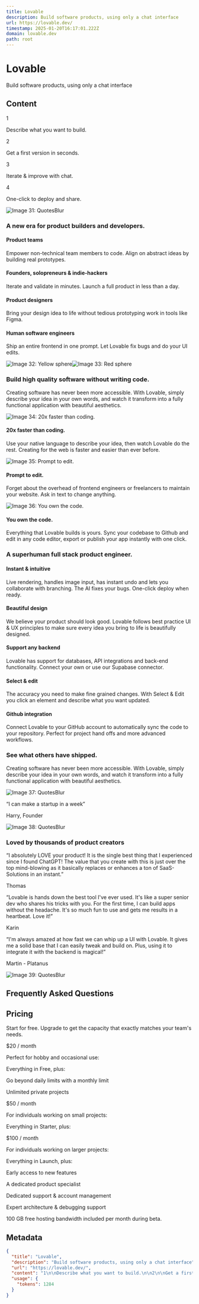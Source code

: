 ```yaml
---
title: Lovable
description: Build software products, using only a chat interface
url: https://lovable.dev/
timestamp: 2025-01-20T16:17:01.222Z
domain: lovable.dev
path: root
---
```


# Lovable


Build software products, using only a chat interface


## Content

1

Describe what you want to build.

2

Get a first version in seconds.

3

Iterate & improve with chat.

4

One-click to deploy and share.

![Image 31: QuotesBlur](https://lovable.dev/_next/image?url=%2F_next%2Fstatic%2Fmedia%2FQuotesBlur.9e749ad6.png&w=3840&q=75)

### A new era for product builders and developers.

#### Product teams

Empower non-technical team members to code. Align on abstract ideas by building real prototypes.

#### Founders, solopreneurs & indie-hackers

Iterate and validate in minutes. Launch a full product in less than a day.

#### Product designers

Bring your design idea to life without tedious prototyping work in tools like Figma.

#### Human software engineers

Ship an entire frontend in one prompt. Let Lovable fix bugs and do your UI edits.

![Image 32: Yellow sphere](https://lovable.dev/_next/image?url=%2F_next%2Fstatic%2Fmedia%2FProductBlur-2.b7f5db0e.png&w=3840&q=75)![Image 33: Red sphere](https://lovable.dev/_next/image?url=%2F_next%2Fstatic%2Fmedia%2FProductBlur-1.777c5004.png&w=1920&q=75)

### Build high quality software without writing code.

Creating software has never been more accessible. With Lovable, simply describe your idea in your own words, and watch it transform into a fully functional application with beautiful aesthetics.

![Image 34: 20x faster than coding.](https://lovable.dev/_next/image?url=%2F_next%2Fstatic%2Fmedia%2Fproduct-feature-1.08ee6b45.png&w=1920&q=75)

#### 20x faster than coding.

Use your native language to describe your idea, then watch Lovable do the rest. Creating for the web is faster and easier than ever before.

![Image 35: Prompt to edit.](https://lovable.dev/_next/image?url=%2F_next%2Fstatic%2Fmedia%2Fproduct-feature-3.7660dda5.png&w=1920&q=75)

#### Prompt to edit.

Forget about the overhead of frontend engineers or freelancers to maintain your website. Ask in text to change anything.

![Image 36: You own the code.](https://lovable.dev/_next/image?url=%2F_next%2Fstatic%2Fmedia%2Fproduct-feature-2.1e3d0b2e.png&w=1920&q=75)

#### You own the code.

Everything that Lovable builds is yours. Sync your codebase to Github and edit in any code editor, export or publish your app instantly with one click.

### A superhuman full stack product engineer.

#### Instant & intuitive

Live rendering, handles image input, has instant undo and lets you collaborate with branching. The AI fixes your bugs. One-click deploy when ready.

#### Beautiful design

We believe your product should look good. Lovable follows best practice UI & UX principles to make sure every idea you bring to life is beautifully designed.

#### Support any backend

Lovable has support for databases, API integrations and back-end functionality. Connect your own or use our Supabase connector.

#### Select & edit

The accuracy you need to make fine grained changes. With Select & Edit you click an element and describe what you want updated.

#### Github integration

Connect Lovable to your GitHub account to automatically sync the code to your repository. Perfect for project hand offs and more advanced workflows.

### See what others have shipped.

Creating software has never been more accessible. With Lovable, simply describe your idea in your own words, and watch it transform into a fully functional application with beautiful aesthetics.

![Image 37: QuotesBlur](https://lovable.dev/_next/image?url=%2F_next%2Fstatic%2Fmedia%2FQuotesBlur.9e749ad6.png&w=3840&q=75)

“I can make a startup in a week”

Harry, Founder

![Image 38: QuotesBlur](https://lovable.dev/_next/image?url=%2F_next%2Fstatic%2Fmedia%2FQuotesBlur.9e749ad6.png&w=3840&q=75)

### Loved by thousands of product creators

“I absolutely LOVE your product! It is the single best thing that I experienced since I found ChatGPT! The value that you create with this is just over the top mind-blowing as it basically replaces or enhances a ton of SaaS-Solutions in an instant.”

Thomas

“Lovable is hands down the best tool I've ever used. It's like a super senior dev who shares his tricks with you. For the first time, I can build apps without the headache. It's so much fun to use and gets me results in a heartbeat. Love it!”

Karin

“I'm always amazed at how fast we can whip up a UI with Lovable. It gives me a solid base that I can easily tweak and build on. Plus, using it to integrate it with the backend is magical!”

Martin - Platanus

![Image 39: QuotesBlur](https://lovable.dev/_next/image?url=%2F_next%2Fstatic%2Fmedia%2FQuotesBlur.9e749ad6.png&w=3840&q=75)

Frequently Asked Questions
--------------------------

Pricing
-------

Start for free. Upgrade to get the capacity that exactly matches your team's needs.

$20 / month

Perfect for hobby and occasional use:

Everything in Free, plus:

Go beyond daily limits with a monthly limit

Unlimited private projects

$50 / month

For individuals working on small projects:

Everything in Starter, plus:

$100 / month

For individuals working on larger projects:

Everything in Launch, plus:

Early access to new features

A dedicated product specialist

Dedicated support & account management

Expert architecture & debugging support

100 GB free hosting bandwidth included per month during beta.

## Metadata

```json
{
  "title": "Lovable",
  "description": "Build software products, using only a chat interface",
  "url": "https://lovable.dev/",
  "content": "1\n\nDescribe what you want to build.\n\n2\n\nGet a first version in seconds.\n\n3\n\nIterate & improve with chat.\n\n4\n\nOne-click to deploy and share.\n\n![Image 31: QuotesBlur](https://lovable.dev/_next/image?url=%2F_next%2Fstatic%2Fmedia%2FQuotesBlur.9e749ad6.png&w=3840&q=75)\n\n### A new era for product builders and developers.\n\n#### Product teams\n\nEmpower non-technical team members to code. Align on abstract ideas by building real prototypes.\n\n#### Founders, solopreneurs & indie-hackers\n\nIterate and validate in minutes. Launch a full product in less than a day.\n\n#### Product designers\n\nBring your design idea to life without tedious prototyping work in tools like Figma.\n\n#### Human software engineers\n\nShip an entire frontend in one prompt. Let Lovable fix bugs and do your UI edits.\n\n![Image 32: Yellow sphere](https://lovable.dev/_next/image?url=%2F_next%2Fstatic%2Fmedia%2FProductBlur-2.b7f5db0e.png&w=3840&q=75)![Image 33: Red sphere](https://lovable.dev/_next/image?url=%2F_next%2Fstatic%2Fmedia%2FProductBlur-1.777c5004.png&w=1920&q=75)\n\n### Build high quality software without writing code.\n\nCreating software has never been more accessible. With Lovable, simply describe your idea in your own words, and watch it transform into a fully functional application with beautiful aesthetics.\n\n![Image 34: 20x faster than coding.](https://lovable.dev/_next/image?url=%2F_next%2Fstatic%2Fmedia%2Fproduct-feature-1.08ee6b45.png&w=1920&q=75)\n\n#### 20x faster than coding.\n\nUse your native language to describe your idea, then watch Lovable do the rest. Creating for the web is faster and easier than ever before.\n\n![Image 35: Prompt to edit.](https://lovable.dev/_next/image?url=%2F_next%2Fstatic%2Fmedia%2Fproduct-feature-3.7660dda5.png&w=1920&q=75)\n\n#### Prompt to edit.\n\nForget about the overhead of frontend engineers or freelancers to maintain your website. Ask in text to change anything.\n\n![Image 36: You own the code.](https://lovable.dev/_next/image?url=%2F_next%2Fstatic%2Fmedia%2Fproduct-feature-2.1e3d0b2e.png&w=1920&q=75)\n\n#### You own the code.\n\nEverything that Lovable builds is yours. Sync your codebase to Github and edit in any code editor, export or publish your app instantly with one click.\n\n### A superhuman full stack product engineer.\n\n#### Instant & intuitive\n\nLive rendering, handles image input, has instant undo and lets you collaborate with branching. The AI fixes your bugs. One-click deploy when ready.\n\n#### Beautiful design\n\nWe believe your product should look good. Lovable follows best practice UI & UX principles to make sure every idea you bring to life is beautifully designed.\n\n#### Support any backend\n\nLovable has support for databases, API integrations and back-end functionality. Connect your own or use our Supabase connector.\n\n#### Select & edit\n\nThe accuracy you need to make fine grained changes. With Select & Edit you click an element and describe what you want updated.\n\n#### Github integration\n\nConnect Lovable to your GitHub account to automatically sync the code to your repository. Perfect for project hand offs and more advanced workflows.\n\n### See what others have shipped.\n\nCreating software has never been more accessible. With Lovable, simply describe your idea in your own words, and watch it transform into a fully functional application with beautiful aesthetics.\n\n![Image 37: QuotesBlur](https://lovable.dev/_next/image?url=%2F_next%2Fstatic%2Fmedia%2FQuotesBlur.9e749ad6.png&w=3840&q=75)\n\n“I can make a startup in a week”\n\nHarry, Founder\n\n![Image 38: QuotesBlur](https://lovable.dev/_next/image?url=%2F_next%2Fstatic%2Fmedia%2FQuotesBlur.9e749ad6.png&w=3840&q=75)\n\n### Loved by thousands of product creators\n\n“I absolutely LOVE your product! It is the single best thing that I experienced since I found ChatGPT! The value that you create with this is just over the top mind-blowing as it basically replaces or enhances a ton of SaaS-Solutions in an instant.”\n\nThomas\n\n“Lovable is hands down the best tool I've ever used. It's like a super senior dev who shares his tricks with you. For the first time, I can build apps without the headache. It's so much fun to use and gets me results in a heartbeat. Love it!”\n\nKarin\n\n“I'm always amazed at how fast we can whip up a UI with Lovable. It gives me a solid base that I can easily tweak and build on. Plus, using it to integrate it with the backend is magical!”\n\nMartin - Platanus\n\n![Image 39: QuotesBlur](https://lovable.dev/_next/image?url=%2F_next%2Fstatic%2Fmedia%2FQuotesBlur.9e749ad6.png&w=3840&q=75)\n\nFrequently Asked Questions\n--------------------------\n\nPricing\n-------\n\nStart for free. Upgrade to get the capacity that exactly matches your team's needs.\n\n$20 / month\n\nPerfect for hobby and occasional use:\n\nEverything in Free, plus:\n\nGo beyond daily limits with a monthly limit\n\nUnlimited private projects\n\n$50 / month\n\nFor individuals working on small projects:\n\nEverything in Starter, plus:\n\n$100 / month\n\nFor individuals working on larger projects:\n\nEverything in Launch, plus:\n\nEarly access to new features\n\nA dedicated product specialist\n\nDedicated support & account management\n\nExpert architecture & debugging support\n\n100 GB free hosting bandwidth included per month during beta.",
  "usage": {
    "tokens": 1284
  }
}
```
